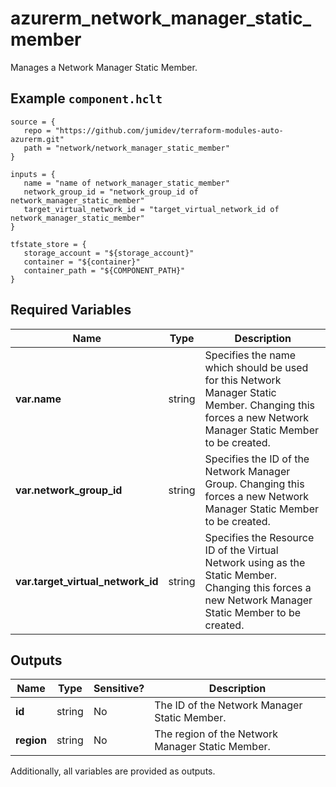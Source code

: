 # azurerm_network_manager_static_member

Manages a Network Manager Static Member.

## Example `component.hclt`

```hcl
source = {
   repo = "https://github.com/jumidev/terraform-modules-auto-azurerm.git" 
   path = "network/network_manager_static_member" 
}

inputs = {
   name = "name of network_manager_static_member" 
   network_group_id = "network_group_id of network_manager_static_member" 
   target_virtual_network_id = "target_virtual_network_id of network_manager_static_member" 
}

tfstate_store = {
   storage_account = "${storage_account}" 
   container = "${container}" 
   container_path = "${COMPONENT_PATH}" 
}

```

## Required Variables

| Name | Type |  Description |
| ---- | --------- |  ----------- |
| **var.name** | string |  Specifies the name which should be used for this Network Manager Static Member. Changing this forces a new Network Manager Static Member to be created. | 
| **var.network_group_id** | string |  Specifies the ID of the Network Manager Group. Changing this forces a new Network Manager Static Member to be created. | 
| **var.target_virtual_network_id** | string |  Specifies the Resource ID of the Virtual Network using as the Static Member. Changing this forces a new Network Manager Static Member to be created. | 



## Outputs

| Name | Type | Sensitive? | Description |
| ---- | ---- | --------- | --------- |
| **id** | string | No  | The ID of the Network Manager Static Member. | 
| **region** | string | No  | The region of the Network Manager Static Member. | 

Additionally, all variables are provided as outputs.
